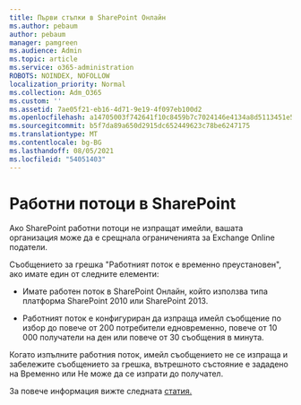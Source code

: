 ```yaml
---
title: Първи стъпки в SharePoint Онлайн
ms.author: pebaum
author: pebaum
manager: pamgreen
ms.audience: Admin
ms.topic: article
ms.service: o365-administration
ROBOTS: NOINDEX, NOFOLLOW
localization_priority: Normal
ms.collection: Adm_O365
ms.custom: ''
ms.assetid: 7ae05f21-eb16-4d71-9e19-4f097eb100d2
ms.openlocfilehash: a14705003f742641f10c8459b7c7024146e4134a8d5113451e5732cef7326484
ms.sourcegitcommit: b5f7da89a650d2915dc652449623c78be6247175
ms.translationtype: MT
ms.contentlocale: bg-BG
ms.lasthandoff: 08/05/2021
ms.locfileid: "54051403"
---
```

# <a name="workflows-in-sharepoint"></a>Работни потоци в SharePoint

Ако SharePoint работни потоци не изпращат имейли, вашата организация може да е срещнала ограниченията за Exchange Online податели.

Съобщението за грешка "Работният поток е временно преустановен", ако имате един от следните елементи:

- Имате работен поток в SharePoint Онлайн, който използва типа платформа SharePoint 2010 или SharePoint 2013.

- Работният поток е конфигуриран да изпраща имейл съобщение по избор до повече от 200 потребители едновременно, повече от 10 000 получатели на ден или повече от 30 съобщения в минута.

Когато изпълните работния поток, имейл съобщението не се изпраща и забележите съобщението за грешка, вътрешното състояние е зададено на Временно или Не може да се изпрати до получател.

За повече информация вижте следната [статия.](https://docs.microsoft.com/sharepoint/support/workflows/configured-workflow-fails-running)

